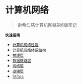 # 计算机网络
> 谢希仁慈计算机网络第6版笔记

**`快速指南`**

* [`计算机网络性能`](/computer-network/notes/计算机网络性能.md)
* [`计算机网络体系结构`](/computer-network/notes/计算机网络体系结构.md)
* [`物理层`](/computer-network/notes/物理层.md)
* [`数据链路层`](/computer-network/notes/数据链路层.md)
* [`网络层`](#网络层)
* [`运输层`](/computer-network/notes/传输层.md)
* [`https`](/computer-network/notes/https.md)
